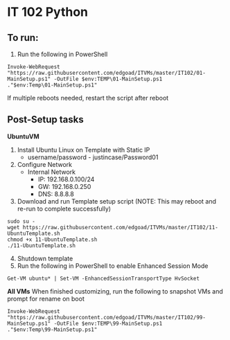 # IT 102 Python

## To run:
1. Run the following in PowerShell
```
Invoke-WebRequest "https://raw.githubusercontent.com/edgoad/ITVMs/master/IT102/01-MainSetup.ps1" -OutFile $env:TEMP\01-MainSetup.ps1
."$env:Temp\01-MainSetup.ps1"
```

If multiple reboots needed, restart the script after reboot

## Post-Setup tasks

**UbuntuVM**
1. Install Ubuntu Linux on Template with Static IP
   - username/password - justincase/Password01
2. Configure Network
   - Internal Network
     - IP: 192.168.0.100/24
     - GW: 192.168.0.250
     - DNS: 8.8.8.8
3. Download and run Template setup script (NOTE: This may reboot and re-run to complete successfully)
```
sudo su -
wget https://raw.githubusercontent.com/edgoad/ITVMs/master/IT102/11-UbuntuTemplate.sh
chmod +x 11-UbuntuTemplate.sh
./11-UbuntuTemplate.sh
```
4. Shutdown template
5. Run the following in PowerShell to enable Enhanced Session Mode
```
Get-VM ubuntu* | Set-VM -EnhancedSessionTransportType HvSocket
```


**All VMs**
When finished customizing, run the following to snapshot VMs and prompt for rename on boot
```
Invoke-WebRequest "https://raw.githubusercontent.com/edgoad/ITVMs/master/IT102/99-MainSetup.ps1" -OutFile $env:TEMP\99-MainSetup.ps1
."$env:Temp\99-MainSetup.ps1"
```
